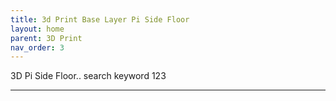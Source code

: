 ```yaml
---
title: 3d Print Base Layer Pi Side Floor
layout: home
parent: 3D Print
nav_order: 3
---
```


3D Pi Side Floor.. search keyword 123

----